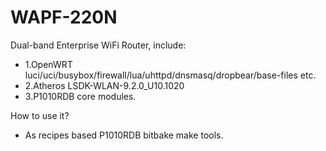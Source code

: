 # WAPF-220N
Dual-band Enterprise WiFi Router, include:
+ 1.OpenWRT luci/uci/busybox/firewall/lua/uhttpd/dnsmasq/dropbear/base-files etc.
+ 2.Atheros LSDK-WLAN-9.2.0_U10.1020
+ 3.P1010RDB core modules.

How to use it?
+ As recipes based P1010RDB bitbake make tools.
